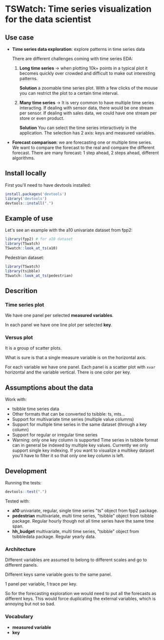 # TSWatch: Time series visualization for the data scientist


## Use case


*   __Time series data exploration__: explore patterns in time series data

    There are different challenges coming with time series EDA:
    
    1.  **Long time series** -> when plotting 10k+ points in a typical plot it becomes quickly over crowded and difficult to make out interesting patterns.
    
        **Solution** a zoomable time series plot.
        With a few clicks of the mouse you can restrict the plot to a certain time interval.
    
    1.  **Many time series** -> It is very common to have multiple time series interacting.
        If dealing with sensor data, there would be one stream per sensor.
        If dealing with sales data, we could have one stream per store or even product.
        
        **Solution** You can select the time series interactively in the application.
        The selection has 2 axis: keys and measured variables.


*   __Forecast comparison__: we are forecasting one or multiple time series.
    We want to compare the forecast to the real and compare the different forecast.
    There are many forecast: 1 step ahead, 2 steps ahead, different algorithms.
    

    
## Install locally

First you'll need to have devtools installed:

```R
install.packages('devtools')
library('devtools')
devtools::install(".")
```

## Example of use

Let's see an example with the a10 univariate dataset from fpp2:

```R
library(fpp2) # for a10 dataset
library(TSwatch)
TSwatch::look_at_ts(a10)
```

Pedestrian dataset:

```R
library(TSwatch)
library(tsibble)
TSwatch::look_at_ts(pedestrian)
```

##  Descrition

### Time series plot

We have one panel per selected **measured variables**.

In each panel we have one line plot per selected **key**.


### Versus plot

It is a group of scatter plots.

What is sure is that a single measure variable is on the horizontal axis.

For each variable we have one panel.
Each panel is a scatter plot with `xvar` horizontal and the variable vertical.
There is one color per key.


##  Assumptions about the data

Work with:

*   tsibble time series data
*   Other formats that can be converted to tsibble: ts, mts...
*   Support for multivariate time series (multiple value columns)
*   Support for multiple time series in the same dataset (through a key column)
*   Support for regular or irregular time series
*   Warning: only one key column is supported 
    Time series in tsibble format can in general be indexed by multiple key values.
    Currently we only support single key indexing.
    If you want to visualize a multikey dataset you'll have to filter it so that only one key column is left.
    
    
    
## Development

Running the tests:

```R
devtools::test(".")
```

Tested with:

*   __a10__ univariate, regular, single time series "ts" object from fpp2 package.
*   __pedestrian__ multivariate, multi time series, "tsibble" object from tsibble package.
    Regular hourly though not all time series have the same time span.
*   __hh_budget__ multivariate, multi time series, "tsibble" object from tsibbledata package.
    Regular yearly data.

### Architecture

Different variables are assumed to belong to different scales and go to different panels.

Different keys same variable goes to the same panel.

1 panel per variable, 1 trace per key.

So for the forecasting exploration we would need to put all the forecasts as different keys.
This would force duplicating the external variables, which is annoying but not so bad.




### Vocabulary

*   **measured variable**
*   **key**
